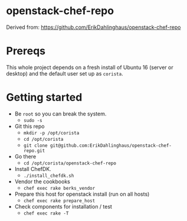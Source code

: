 # openstack-chef-repo
Derived from: https://github.com/ErikDahlinghaus/openstack-chef-repo

# Prereqs
This whole project depends on a fresh install of Ubuntu 16 (server or desktop) and the default user set up as `corista`.

# Getting started
* Be `root` so you can break the system.
  - `sudo -s`
* Git this repo
  - `mkdir -p /opt/corista`
  - `cd /opt/corista`
  - `git clone git@github.com:ErikDahlinghaus/openstack-chef-repo.git`
* Go there
  - `cd /opt/corista/openstack-chef-repo`
* Install ChefDK.
  - `./install_chefdk.sh`
* Vendor the cookbooks
  - `chef exec rake berks_vendor`
* Prepare this host for openstack install (run on all hosts)
  - `chef exec rake prepare_host`
* Check components for installation / test
  - `chef exec rake -T`
